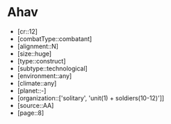 
# Ahav

- [cr::12]
- [combatType::combatant]
- [alignment::N]
- [size::huge]
- [type::construct]
- [subtype::technological]
- [environment::any]
- [climate::any]
- [planet::-]
- [organization::['solitary', 'unit(1) + soldiers(10-12)']]
- [source::AA]
- [page::8]

